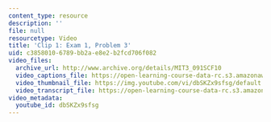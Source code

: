 ```yaml
---
content_type: resource
description: ''
file: null
resourcetype: Video
title: 'Clip 1: Exam 1, Problem 3'
uid: c3858010-6789-bb2a-e8e2-b2fcd706f082
video_files:
  archive_url: http://www.archive.org/details/MIT3_091SCF10
  video_captions_file: https://open-learning-course-data-rc.s3.amazonaws.com/3-091sc-introduction-to-solid-state-chemistry-fall-2010/60325727ca2855fa89f3ef169bdbfaaf_dbSKZx9sfsg.vtt
  video_thumbnail_file: https://img.youtube.com/vi/dbSKZx9sfsg/default.jpg
  video_transcript_file: https://open-learning-course-data-rc.s3.amazonaws.com/3-091sc-introduction-to-solid-state-chemistry-fall-2010/685b98b624a7a0f67a6afb29f8ec905e_dbSKZx9sfsg.pdf
video_metadata:
  youtube_id: dbSKZx9sfsg
---
```

